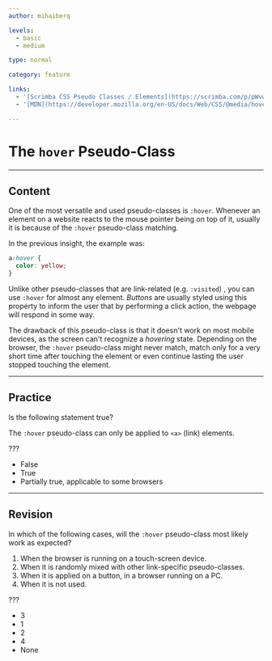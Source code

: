 ```yaml
---
author: mihaiberq

levels:
  - basic
  - medium

type: normal

category: feature

links:
  - '[Scrimba CSS Pseudo Classes / Elements](https://scrimba.com/p/pWvwCg/cbmMJSb){website}'
  - '[MDN](https://developer.mozilla.org/en-US/docs/Web/CSS/@media/hover)[documentation}'

---
```


# The `hover` Pseudo-Class

---
## Content

One of the most versatile and used pseudo-classes is `:hover`. Whenever an element on a website reacts to the mouse pointer being on top of it, usually it is because of the `:hover` pseudo-class matching.

In the previous insight, the example was:
```css
a:hover {
  color: yellow;
}
```
Unlike other pseudo-classes that are link-related (e.g. `:visited`) , you can use `:hover` for almost any element. *Buttons* are usually styled using this property to inform the user that by performing a click action, the webpage will respond in some way.

The drawback of this pseudo-class is that it doesn't work on most mobile devices, as the screen can't recognize a *hovering* state. Depending on the browser, the `:hover` pseudo-class might never match, match only for a very short time after touching the element or even continue lasting the user stopped touching the element.

---
## Practice

Is the following statement true?

The `:hover` pseudo-class can only be applied to `<a>` (link) elements.

???


* False
* True
* Partially true, applicable to some browsers

---
## Revision

In which of the following cases, will the `:hover` pseudo-class most likely work as expected?

1. When the browser is running on a touch-screen device.
2. When it is randomly mixed with other link-specific pseudo-classes.
3. When it is applied on a button, in a browser running on a PC.
4. When it is not used.

???


* 3
* 1
* 2
* 4
* None

 
